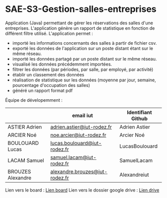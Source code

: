 # SAE-S3-Gestion-salles-entreprises
Application (Java) permettant de gérer les réservations des salles d'une entreprises. L'application génère un rapport de statistique en fonction de différent filtre utilisé. 
L'application permet :
- importé les informations concernants des salles à partir de fichier csv.
- exporté les données de l'application sur un poste distant étant sur le même réseau.
- importé les données partagé par un poste distant sur le même réseau.
- visualisé les données précédemment importées.
- filtrer les données (par périodes, par salle, par employé, par activité)
- établir un classement des données
- réalisation de statistique sur les données (moyenne par jour, semaine, pourcentage d'occupation des salles)
- généré un rapport format pdf

Équipe de dévelopemment :

|             | email iut     | Identifiant Github | 
|-------------|---------------|---------------|
| ASTIER Adrien | adrien.astier@iut-rodez.fr | Adrien Astier |
| ARCIER Noé | noe.arcier@iut-rodez.fr | Arcier Noé |
| BOULOUARD Lucas | lucas.boulouard@iut-rodez.fr | LucasBoulouard |
| LACAM Samuel | samuel.lacam@iut-rodez.fr | SamuelLacam |
| BROUZES Alexandre   | alexandre.brouzes@iut-rodez.fr | Alexandreiut  | 


Lien vers le board : [Lien board](https://github.com/users/Alexandreiut/projects/3)
Lien vers le dossier google drive : [Lien drive](https://drive.google.com/drive/folders/0ABZxIVAYBVO2Uk9PVA)

